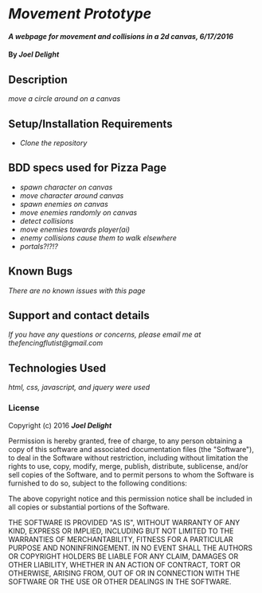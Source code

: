 # _Movement Prototype_

#### _A webpage for movement and collisions in a 2d canvas, 6/17/2016_

#### By _**Joel Delight**_

## Description

_move a circle around on a canvas_

## Setup/Installation Requirements

* _Clone the repository_

## BDD specs used for Pizza Page

* _spawn character on canvas_
* _move character around canvas_
* _spawn enemies on canvas_
* _move enemies randomly on canvas_
* _detect collisions_
* _move enemies towards player(ai)_
* _enemy collisions cause them to walk elsewhere_
* _portals?!?!?_

## Known Bugs

_There are no known issues with this page_

## Support and contact details

_If you have any questions or concerns, please email me at thefencingflutist@gmail.com_

## Technologies Used

_html, css, javascript, and jquery were used_

### License

Copyright (c) 2016 **_Joel Delight_**

Permission is hereby granted, free of charge, to any person obtaining a copy
of this software and associated documentation files (the "Software"), to deal
in the Software without restriction, including without limitation the rights
to use, copy, modify, merge, publish, distribute, sublicense, and/or sell
copies of the Software, and to permit persons to whom the Software is
furnished to do so, subject to the following conditions:

The above copyright notice and this permission notice shall be included in all
copies or substantial portions of the Software.

THE SOFTWARE IS PROVIDED "AS IS", WITHOUT WARRANTY OF ANY KIND, EXPRESS OR
IMPLIED, INCLUDING BUT NOT LIMITED TO THE WARRANTIES OF MERCHANTABILITY,
FITNESS FOR A PARTICULAR PURPOSE AND NONINFRINGEMENT. IN NO EVENT SHALL THE
AUTHORS OR COPYRIGHT HOLDERS BE LIABLE FOR ANY CLAIM, DAMAGES OR OTHER
LIABILITY, WHETHER IN AN ACTION OF CONTRACT, TORT OR OTHERWISE, ARISING FROM,
OUT OF OR IN CONNECTION WITH THE SOFTWARE OR THE USE OR OTHER DEALINGS IN THE
SOFTWARE.

